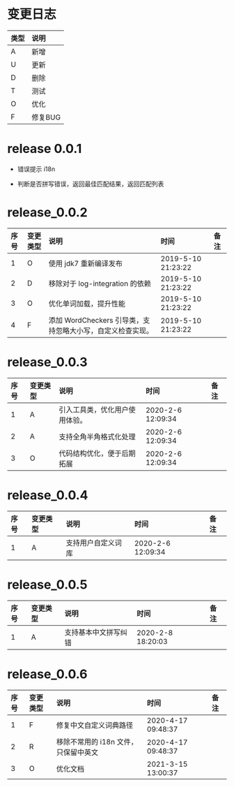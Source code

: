 # 变更日志

| 类型 | 说明 |
|:----|:----|
| A | 新增 |
| U | 更新 |
| D | 删除 |
| T | 测试 |
| O | 优化 |
| F | 修复BUG |

# release 0.0.1

- 错误提示 i18n

- 判断是否拼写错误，返回最佳匹配结果，返回匹配列表

# release_0.0.2

| 序号 | 变更类型 | 说明 | 时间 |  备注 |
|:---|:---|:---|:---|:--|
| 1 | O | 使用 jdk7 重新编译发布 | 2019-5-10 21:23:22 |  |
| 2 | D | 移除对于 log-integration 的依赖 | 2019-5-10 21:23:22 |  |
| 3 | O | 优化单词加载，提升性能 | 2019-5-10 21:23:22 |  |
| 4 | F | 添加 WordCheckers 引导类，支持忽略大小写，自定义检查实现。 | 2019-5-10 21:23:22 |  |

# release_0.0.3

| 序号 | 变更类型 | 说明 | 时间 |  备注 |
|:---|:---|:---|:---|:--|
| 1 | A | 引入工具类，优化用户使用体验。 | 2020-2-6 12:09:34 |  |
| 2 | A | 支持全角半角格式化处理 | 2020-2-6 12:09:34 |  |
| 3 | O | 代码结构优化，便于后期拓展 | 2020-2-6 12:09:34 |  |

# release_0.0.4

| 序号 | 变更类型 | 说明 | 时间 |  备注 |
|:---|:---|:---|:---|:--|
| 1 | A | 支持用户自定义词库 | 2020-2-6 12:09:34 |  |

# release_0.0.5

| 序号 | 变更类型 | 说明 | 时间 |  备注 |
|:---|:---|:---|:---|:--|
| 1 | A | 支持基本中文拼写纠错 | 2020-2-8 18:20:03 |  |

# release_0.0.6

| 序号 | 变更类型 | 说明 | 时间 |  备注 |
|:---|:---|:---|:---|:--|
| 1 | F | 修复中文自定义词典路径 | 2020-4-17 09:48:37 |  |
| 2 | R | 移除不常用的 i18n 文件，只保留中英文 | 2020-4-17 09:48:37 |  |
| 3 | O | 优化文档 | 2021-3-15 13:00:37 |  |